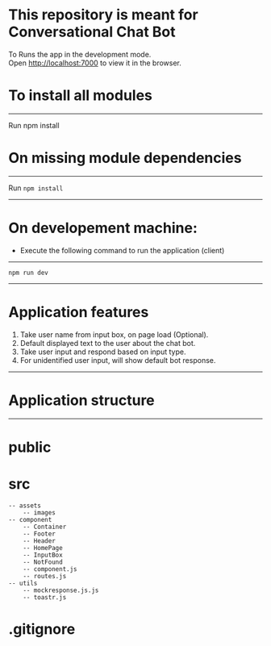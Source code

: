 # This repository is meant for Conversational Chat Bot

To Runs the app in the development mode.<br>
Open [http://localhost:7000](http://localhost:7000) to view it in the browser.


# To install all modules
___
Run npm install

# On missing module dependencies
___

Run `npm install`
___


# On developement machine:

* Execute the following command to run the application (client)
___

`npm run dev`
___

# Application features

1. Take user name from input box, on page load (Optional).
2. Default displayed text to the user about the chat bot.
3. Take user input and respond based on input type.
4. For unidentified user input, will show default bot response.
___

# Application structure
___

# public 
# src
    -- assets
        -- images
    -- component
        -- Container
        -- Footer
        -- Header
        -- HomePage
        -- InputBox
        -- NotFound
        -- component.js
        -- routes.js
    -- utils
        -- mockresponse.js.js
        -- toastr.js
# .gitignore
